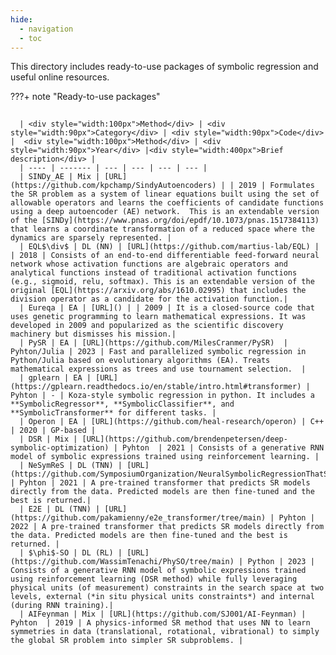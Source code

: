 ```yaml
---
hide:
  - navigation
  - toc
---
```


This directory includes ready-to-use packages of symbolic regression and useful online resources.

???+ note "Ready-to-use packages"
    <div class="meta_for_parser tablespecs"
    style="font-size: 1pt;visibility:hidden" markdown>
    ###  Genetic programming
    </div>
    
      | <div style="width:100px">Method</div> | <div style="width:90px">Category</div> | <div style="width:90px">Code</div> |  <div style="width:100px">Method</div> | <div style="width:90px">Year</div> |<div style="width:400px">Brief description</div> |
      | ---- | ------- | --- | --- | --- | --- |
      | SINDy_AE | Mix | [URL](https://github.com/kpchamp/SindyAutoencoders) | | 2019 | Formulates the SR problem as a system of linear equations built using the set of allowable operators and learns the coefficients of candidate functions using a deep autoencoder (AE) network.  This is an extendable version of the [SINDy](https://www.pnas.org/doi/epdf/10.1073/pnas.1517384113) that learns a coordinate transformation of a reduced space where the dynamics are sparsely represented. |
      | EQL$\div$ | DL (NN) | [URL](https://github.com/martius-lab/EQL) | | 2018 | Consists of an end-to-end differentiable feed-forward neural network whose activation functions are algebraic operators and analytical functions instead of traditional activation functions (e.g., sigmoid, relu, softmax). This is an extendable version of the original [EQL](https://arxiv.org/abs/1610.02995) that includes the division operator as a candidate for the activation function.|
      | Eureqa | EA | [URL]() | | 2009 | It is a closed-source code that uses genetic programming to learn mathematical expressions. It was developed in 2009 and popularized as the scientific discovery machinery but dismisses his mission.|
      | PySR | EA | [URL](https://github.com/MilesCranmer/PySR)  | Pyhton/Julia | 2023 | Fast and parallelized symbolic regression in Python/Julia based on evolutionary algorithms (EA). Treats mathematical expressions as trees and use tournament selection.  |
      | gplearn | EA | [URL](https://gplearn.readthedocs.io/en/stable/intro.html#transformer) | Pyhton | - | Koza-style symbolic regression in python. It includes a **SymbolicRegressor**, **SymbolicClassifier**, and **SymbolicTransformer** for different tasks. |
      | Operon | EA | [URL](https://github.com/heal-research/operon) | C++ | 2020 | GP-based | 
      | DSR | Mix | [URL](https://github.com/brendenpetersen/deep-symbolic-optimization) | Pyhton  | 2021 | Consists of a generative RNN model of symbolic expressions trained using reinforcement learning. |
      | NeSymReS | DL (TNN) | [URL](https://github.com/SymposiumOrganization/NeuralSymbolicRegressionThatScales/tree/main) | Pyhton | 2021 | A pre-trained transformer that predicts SR models directly from the data. Predicted models are then fine-tuned and the best is returned.|
      | E2E | DL (TNN) | [URL](https://github.com/pakamienny/e2e_transformer/tree/main) | Pyhton | 2022 | A pre-trained transformer that predicts SR models directly from the data. Predicted models are then fine-tuned and the best is returned. |
      | $\phi$-SO | DL (RL) | [URL](https://github.com/WassimTenachi/PhySO/tree/main) | Python | 2023 | Consists of a generative RNN model of symbolic expressions trained using reinforcement learning (DSR method) while fully leveraging physical units (of measurement) constraints in the search space at two levels, external (*in situ physical units constraints*) and internal (during RNN training).|
      | AIFeynman | Mix | [URL](https://github.com/SJ001/AI-Feynman) | Pyhton  | 2019 | A physics-informed SR method that uses NN to learn symmetries in data (translational, rotational, vibrational) to simply the global SR problem into simpler SR subproblems. |
